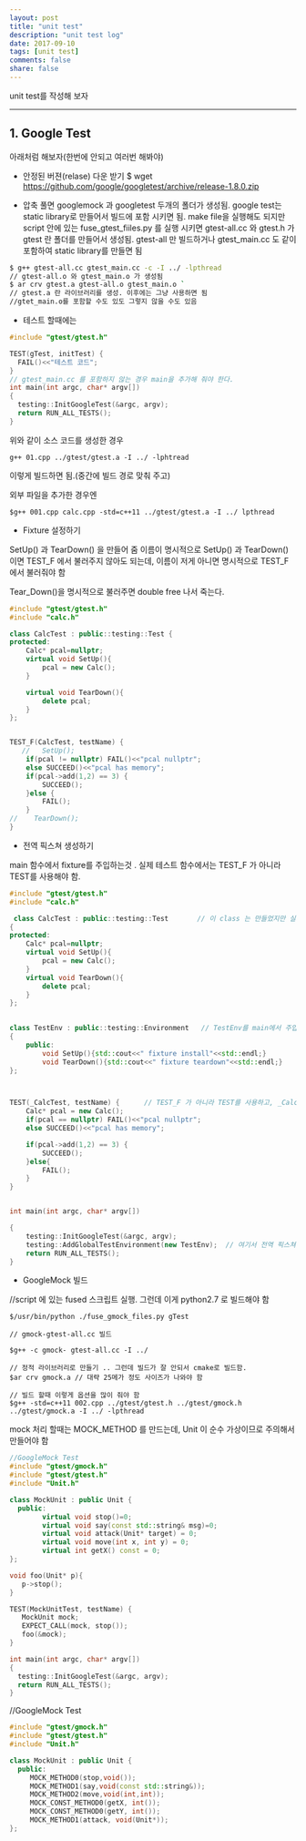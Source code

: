 ```yaml
---
layout: post
title: "unit test"
description: "unit test log"
date: 2017-09-10
tags: [unit test]
comments: false
share: false
---
```


unit test를 작성해 보자

--- 

## 1. Google Test


아래처럼 해보자(한번에 안되고 여러번 해봐야)

* 안정된 버젼(relase) 다운 받기
$ wget https://github.com/google/googletest/archive/release-1.8.0.zip


* 압축 풀면
googlemock 과 googletest 두개의 폴더가 생성됨.
google test는 static library로 만들어서 빌드에 포함 시키면 됨.
make file을 실행해도 되지만 script 안에 있는 fuse_gtest_fiiles.py 를 실행 시키면
gtest-all.cc 와 gtest.h 가 gtest 란 폴더를 만들어서 생성됨.
gtest-all 만 빌드하거나 gtest_main.cc 도 같이 포함하여 static library를 만들면 됨

``` bash
$ g++ gtest-all.cc gtest_main.cc -c -I ../ -lpthread
// gtest-all.o 와 gtest_main.o 가 생성됨
$ ar crv gtest.a gtest-all.o gtest_main.o `
// gtest.a 란 라이브러리를 생성. 이후에는 그냥 사용하면 됨
//gtet_main.o를 포함할 수도 있도 그렇지 않을 수도 있음
 ```




* 테스트 할때에는

``` cpp
#include "gtest/gtest.h"

TEST(gTest, initTest) {
  FAIL()<<"테스트 코드";
}
// gtest_main.cc 를 포함하지 않는 경우 main을 추가해 줘야 한다.
int main(int argc, char* argv[])
{
  testing::InitGoogleTest(&argc, argv);
  return RUN_ALL_TESTS();
}
```
 

위와 같이 소스 코드를 생성한 경우
```
g++ 01.cpp ../gtest/gtest.a -I ../ -lphtread
```
이렇게 빌드하면 됨.(중간에 빌드 경로 맞춰 주고)

외부 파일을 추가한 경우엔
```
$g++ 001.cpp calc.cpp -std=c++11 ../gtest/gtest.a -I ../ lpthread
```

* Fixture 설정하기

SetUp() 과 TearDown() 을 만들어 줌
이름이 명시적으로 SetUp() 과 TearDown() 이면 TEST_F 에서 불러주지 않아도 되는데, 이름이 저게 아니면 명시적으로 TEST_F 에서 불러줘야 함

Tear_Down()을 명시적으로 불러주면 double free 나서 죽는다.

``` cpp
#include "gtest/gtest.h"
#include "calc.h"

class CalcTest : public::testing::Test {
protected:
    Calc* pcal=nullptr;
    virtual void SetUp(){
        pcal = new Calc();
    }

    virtual void TearDown(){
        delete pcal;
    }
};


TEST_F(CalcTest, testName) {
   //   SetUp();
    if(pcal != nullptr) FAIL()<<"pcal nullptr";
    else SUCCEED()<<"pcal has memory";
    if(pcal->add(1,2) == 3) {
        SUCCEED();
    }else {
        FAIL();
    }
//    TearDown();
}
```

* 전역 픽스쳐 생성하기

main 함수에서 fixture를 주입하는것 . 실제 테스트 함수에서는 TEST_F 가 아니라 TEST를 사용해야 함. 

``` cpp
#include "gtest/gtest.h"
#include "calc.h"

 class CalcTest : public::testing::Test       // 이 class 는 만들었지만 실제로는 사용하지 않는다. 
{
protected:
    Calc* pcal=nullptr;
    virtual void SetUp(){
        pcal = new Calc();
    }
    virtual void TearDown(){
        delete pcal;
    }
};

 
class TestEnv : public::testing::Environment   // TestEnv를 main에서 주입하는 방식
{
    public:
        void SetUp(){std::cout<<" fixture install"<<std::endl;}
        void TearDown(){std::cout<<" fixture teardown"<<std::endl;}
};



TEST(_CalcTest, testName) {      // TEST_F 가 아니라 TEST를 사용하고, _CalcTest 로 임의의 class를 주입하는 것. 
    Calc* pcal = new Calc();
    if(pcal == nullptr) FAIL()<<"pcal nullptr";
    else SUCCEED()<<"pcal has memory";

    if(pcal->add(1,2) == 3) {
        SUCCEED();
    }else{
        FAIL();
    }
}


int main(int argc, char* argv[])

{
    testing::InitGoogleTest(&argc, argv);
    testing::AddGlobalTestEnvironment(new TestEnv);  // 여기서 전역 픽스쳐를 주입한다
    return RUN_ALL_TESTS();
}
```

* GoogleMock 빌드


//script 에 있는 fused 스크립트 실행. 그런데 이게 python2.7 로 빌드해야 함
```
$/usr/bin/python ./fuse_gmock_files.py gTest

// gmock-gtest-all.cc 빌드

$g++ -c gmock- gtest-all.cc -I ../

// 정적 라이브러리로 만들기 .. 그런데 빌드가 잘 안되서 cmake로 빌드함.
$ar crv gmock.a // 대략 25메가 정도 사이즈가 나와야 함

// 빌드 할때 이렇게 옵션을 많이 줘야 함
$g++ -std=c++11 002.cpp ../gtest/gtest.h ../gtest/gmock.h ../gtest/gmock.a -I ../ -lpthread

```


mock 처리 할때는 MOCK_METHOD 를 만드는데, Unit 이 순수 가상이므로 주의해서 만들어야 함

``` cpp
//GoogleMock Test
#include "gtest/gmock.h"
#include "gtest/gtest.h"
#include "Unit.h"

class MockUnit : public Unit {
  public:
        virtual void stop()=0;
        virtual void say(const std::string& msg)=0;
        virtual void attack(Unit* target) = 0;
        virtual void move(int x, int y) = 0;
        virtual int getX() const = 0;
};

void foo(Unit* p){
   p->stop();
}

TEST(MockUnitTest, testName) {
   MockUnit mock;
   EXPECT_CALL(mock, stop());
   foo(&mock);
}

int main(int argc, char* argv[])
{
  testing::InitGoogleTest(&argc, argv);
  return RUN_ALL_TESTS();
}

```



//GoogleMock Test

``` cpp
#include "gtest/gmock.h"
#include "gtest/gtest.h"
#include "Unit.h"

class MockUnit : public Unit {
  public:
     MOCK_METHOD0(stop,void());
     MOCK_METHOD1(say,void(const std::string&));
     MOCK_METHOD2(move,void(int,int));
     MOCK_CONST_METHOD0(getX, int());
     MOCK_CONST_METHOD0(getY, int());
     MOCK_METHOD1(attack, void(Unit*));
};
``` 
